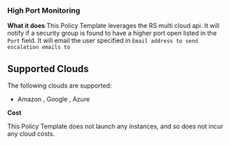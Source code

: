 ### High Port Monitoring

**What it does**
This Policy Template leverages the RS multi cloud api. It will notify if a security group is found to have a higher port open listed in the  `Port` field. 
It will email the user specified in `Email address to send escalation emails to`


## Supported Clouds
The following clouds are supported: 
- Amazon , Google , Azure

**Cost**

This Policy Template does not launch any instances, and so does not incur any cloud costs.
